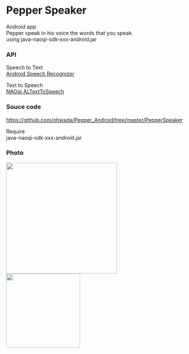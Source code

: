 Pepper Speaker
===============

Android app <br>
Pepper speak in his voice the words that you speak. <br>
using java-naoqi-sdk-xxx-android.jar <br>

### API
Speech to Text <br>
[Android Speech Recognizer](http://developer.android.com/reference/android/speech/SpeechRecognizer.html) <br>

Text to Speech <br>
[NAOqi ALTextToSpeech](http://doc.aldebaran.com/2-1/naoqi/audio/altexttospeech.html#altexttospeech) <br>

### Souce code
https://github.com/ohwada/Pepper_Android/tree/master/PepperSpeaker <br>

Require <br>
java-naoqi-sdk-xxx-android.jar <br>

### Photo
<img src="https://raw.githubusercontent.com/ohwada/Pepper_Android/master/docs/PepperSpeaker/concept.png" width="300" /> <br>
<img src="https://raw.githubusercontent.com/ohwada/Pepper_Android/master/docs/PepperSpeaker/screen.png" width="200" /> <br>
